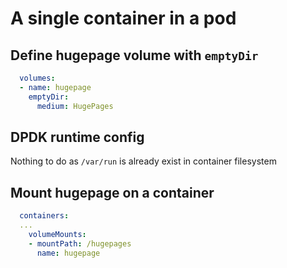 # A single container in a pod

## Define hugepage volume with `emptyDir`

```yaml
  volumes:
  - name: hugepage
    emptyDir:
      medium: HugePages
```

## DPDK runtime config

Nothing to do as `/var/run` is already exist in container filesystem

## Mount hugepage on a container

```yaml
  containers:
  ...
    volumeMounts:
    - mountPath: /hugepages
      name: hugepage
```
